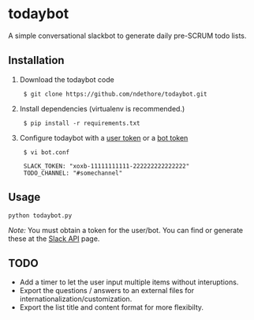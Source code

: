 todaybot
================
A simple conversational slackbot to generate daily pre-SCRUM todo lists.


Installation
----------

1. Download the todaybot code

    	$ git clone https://github.com/ndethore/todaybot.git
    
2. Install dependencies (virtualenv is recommended.)

    	$ pip install -r requirements.txt

3. Configure todaybot with a [user token](https://api.slack.com/web) or a [bot token](https://api.slack.com/bot-users)
    
		$ vi bot.conf
		
    	SLACK_TOKEN: "xoxb-11111111111-222222222222222"
    	TODO_CHANNEL: "#somechannel"

Usage
-----

	python todaybot.py

_Note:_ You must obtain a token for the user/bot. You can find or generate these at the [Slack API](https://api.slack.com/web) page.


TODO
----
* Add a timer to let the user input multiple items without interuptions.
* Export the questions / answers to an external files for internationalization/customization.
* Export the list title and content format for more flexibilty.
